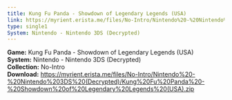 ```yaml
---
title: Kung Fu Panda - Showdown of Legendary Legends (USA)
link: https://myrient.erista.me/files/No-Intro/Nintendo%20-%20Nintendo%203DS%20(Decrypted)/Kung%20Fu%20Panda%20-%20Showdown%20of%20Legendary%20Legends%20(USA).zip
type: single1
System: Nintendo - Nintendo 3DS (Decrypted)
---
```

<b>Game:</b> Kung Fu Panda - Showdown of Legendary Legends (USA)<br>
<b>System:</b> Nintendo - Nintendo 3DS (Decrypted)<br>
<b>Collection:</b> No-Intro<br>
<b>Download:</b> https://myrient.erista.me/files/No-Intro/Nintendo%20-%20Nintendo%203DS%20(Decrypted)/Kung%20Fu%20Panda%20-%20Showdown%20of%20Legendary%20Legends%20(USA).zip